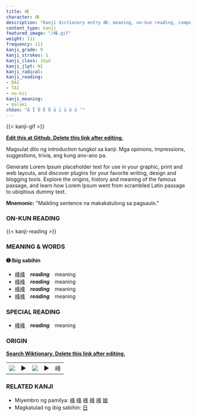 ```yaml
---
title: 峰
character: 峰
description: "Kanji dictionary entry 峰: meaning, on-kun reading, compounds, origin, related kanji"
content_type: kanji
featured_image: "/峰.gif"
weight: 111
frequency: 111
kanji_grade: 9
kanji_strokes: 1
kanji_class: Jōyō
kanji_jlpt: N1
kanji_radical: 
kanji_reading: 
- DAI
- TAI
- oo-kii
kanji_meaning:
- malaki
chōon: "Ā Ī Ū Ē Ō ā ī ū ē ō ’"
---
```

[//]: # (Don't edit the line below. Kanji animated GIF code is automatically generated.)
{{< kanji-gif >}}

[//]: # (Edit below this line.)

**[Edit this at Github. Delete this link after editing.](https://github.com/tim0g/tim/tree/main/content/kanji/峰/index.md)**

Magsulat dito ng introduction tungkol sa kanji. Mga opinions, impressions, suggestions, trivia, ang kung ano-ano pa.

Generate Lorem Ipsum placeholder text for use in your graphic, print and web layouts, and discover plugins for your favorite writing, design and blogging tools. Explore the origins, history and meaning of the famous passage, and learn how Lorem Ipsum went from scrambled Latin passage to ubiqitous dummy text.
 
**Mnemonic:** "Maikling sentence na makakatulong sa pagsaulo."

### ON-KUN READING

[//]: # (Don't edit the line below. ON-KUN READING code is automatically generated.)
{{< kanji-reading >}}

### MEANING & WORDS

#### ➊ **Ibig sabihin**
  - [峰](../峰)[峰](../峰)　***reading***　meaning
  - [峰](../峰)[峰](../峰)　***reading***　meaning
  - [峰](../峰)[峰](../峰)　***reading***　meaning
  - [峰](../峰)[峰](../峰)　***reading***　meaning

### SPECIAL READING
  - [峰](../峰)[峰](../峰)　***reading***　meaning

### ORIGIN

**[Search Wiktionary. Delete this link after editing.](https://wiktionary.org/wiki/峰)**
<table class="kanji-table"><tr><td>
<img src="60px-峰-bronze.svg.png">
</td><td>▶</td><td>
<img src="60px-峰-oracle.svg.png">
</td><td>▶</td>
<td class="kanji-origin">峰</td>
</tr></table>

### RELATED KANJI
- Miyembro ng pamilya: [峰](../峰) [峰](../峰) [峰](../峰) [峰](../峰) [峰](../峰) [娘](../娘)
- Magkatulad ng ibig sabihin: [日](../日)
